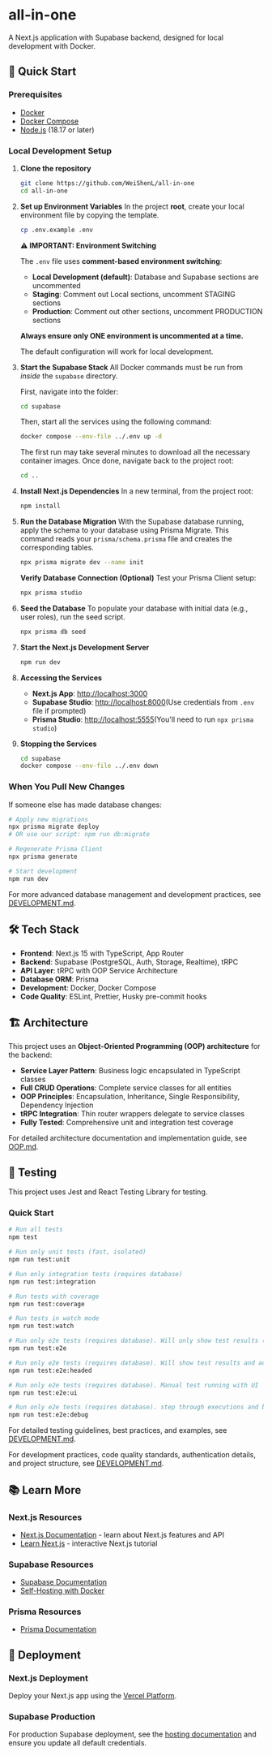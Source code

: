 # all-in-one

A Next.js application with Supabase backend, designed for local development with Docker.

## 🚀 Quick Start

### Prerequisites

- [Docker](https://docs.docker.com/get-docker/)
- [Docker Compose](https://docs.docker.com/compose/install/)
- [Node.js](https://nodejs.org/) (18.17 or later)

### Local Development Setup

1. **Clone the repository**

   ```bash
   git clone https://github.com/WeiShenL/all-in-one
   cd all-in-one
   ```

2. **Set up Environment Variables**
   In the project **root**, create your local environment file by copying the template.

   ```bash
   cp .env.example .env
   ```

   **⚠️ IMPORTANT: Environment Switching**

   The `.env` file uses **comment-based environment switching**:
   - **Local Development (default)**: Database and Supabase sections are uncommented
   - **Staging**: Comment out Local sections, uncomment STAGING sections
   - **Production**: Comment out other sections, uncomment PRODUCTION sections

   **Always ensure only ONE environment is uncommented at a time.**

   The default configuration will work for local development.

3. **Start the Supabase Stack**
   All Docker commands must be run from _inside_ the `supabase` directory.

   First, navigate into the folder:

   ```bash
   cd supabase
   ```

   Then, start all the services using the following command:

   ```bash
   docker compose --env-file ../.env up -d
   ```

   The first run may take several minutes to download all the necessary container images. Once done, navigate back to the project root:

   ```bash
   cd ..
   ```

4. **Install Next.js Dependencies**
   In a new terminal, from the project root:

   ```bash
   npm install
   ```

5. **Run the Database Migration**
   With the Supabase database running, apply the schema to your database using Prisma Migrate. This command reads your `prisma/schema.prisma` file and creates the corresponding tables.

   ```bash
   npx prisma migrate dev --name init
   ```

   **Verify Database Connection (Optional)**
   Test your Prisma Client setup:

   ```bash
   npx prisma studio
   ```

6. **Seed the Database**
   To populate your database with initial data (e.g., user roles), run the seed script.

   ```bash
   npx prisma db seed
   ```

7. **Start the Next.js Development Server**

   ```bash
   npm run dev
   ```

8. **Accessing the Services**
   - **Next.js App**: [http://localhost:3000](http://localhost:3000)
   - **Supabase Studio**: [http://localhost:8000](http://localhost:8000)(Use credentials from `.env` file if prompted)
   - **Prisma Studio**: [http://localhost:5555](http://localhost:5555)(You'll need to run `npx prisma studio`)

9. **Stopping the Services**
   ```bash
   cd supabase
   docker compose --env-file ../.env down
   ```

### When You Pull New Changes

If someone else has made database changes:

```bash
# Apply new migrations
npx prisma migrate deploy
# OR use our script: npm run db:migrate

# Regenerate Prisma Client
npx prisma generate

# Start development
npm run dev
```

For more advanced database management and development practices, see [DEVELOPMENT.md](./DEVELOPMENT.md).

## 🛠️ Tech Stack

- **Frontend**: Next.js 15 with TypeScript, App Router
- **Backend**: Supabase (PostgreSQL, Auth, Storage, Realtime), tRPC
- **API Layer**: tRPC with OOP Service Architecture
- **Database ORM**: Prisma
- **Development**: Docker, Docker Compose
- **Code Quality**: ESLint, Prettier, Husky pre-commit hooks

## 🏗️ Architecture

This project uses an **Object-Oriented Programming (OOP) architecture** for the backend:

- **Service Layer Pattern**: Business logic encapsulated in TypeScript classes
- **Full CRUD Operations**: Complete service classes for all entities
- **OOP Principles**: Encapsulation, Inheritance, Single Responsibility, Dependency Injection
- **tRPC Integration**: Thin router wrappers delegate to service classes
- **Fully Tested**: Comprehensive unit and integration test coverage

For detailed architecture documentation and implementation guide, see [OOP.md](./OOP.md).

## 🧪 Testing

This project uses Jest and React Testing Library for testing.

### Quick Start

```bash
# Run all tests
npm test

# Run only unit tests (fast, isolated)
npm run test:unit

# Run only integration tests (requires database)
npm run test:integration

# Run tests with coverage
npm run test:coverage

# Run tests in watch mode
npm run test:watch

# Run only e2e tests (requires database). Will only show test results (headless mode)
npm run test:e2e

# Run only e2e tests (requires database). Will show test results and actual UI running also (head mode)
npm run test:e2e:headed

# Run only e2e tests (requires database). Manual test running with UI
npm run test:e2e:ui

# Run only e2e tests (requires database). step through executions and breakpoint/inspector for debugging
npm run test:e2e:debug
```

For detailed testing guidelines, best practices, and examples, see [DEVELOPMENT.md](./DEVELOPMENT.md).

For development practices, code quality standards, authentication details, and project structure, see [DEVELOPMENT.md](./DEVELOPMENT.md).

## 📚 Learn More

### Next.js Resources

- [Next.js Documentation](https://nextjs.org/docs) - learn about Next.js features and API
- [Learn Next.js](https://nextjs.org/learn) - interactive Next.js tutorial

### Supabase Resources

- [Supabase Documentation](https://supabase.com/docs)
- [Self-Hosting with Docker](https://supabase.com/docs/guides/hosting/docker)

### Prisma Resources

- [Prisma Documentation](https://www.prisma.io/docs/orm/prisma-schema/overview)

## 🚀 Deployment

### Next.js Deployment

Deploy your Next.js app using the [Vercel Platform](https://vercel.com/new?utm_medium=default-template&filter=next.js&utm_source=create-next-app&utm_campaign=create-next-app-readme).

### Supabase Production

For production Supabase deployment, see the [hosting documentation](https://supabase.com/docs/guides/hosting/docker#securing-your-services) and ensure you update all default credentials.
